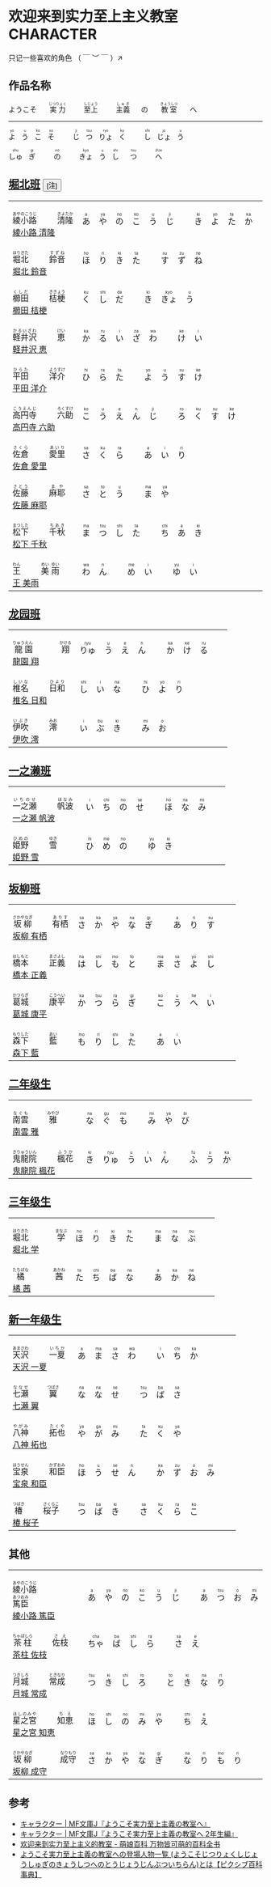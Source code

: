 # 欢迎来到实力至上主义教室 CHARACTER

只记一些喜欢的角色 （ ￣ ︶ ￣ ）↗

## 作品名称

<p>
    <ruby class="ruby">
        ようこそ
    </ruby>
    <span>&emsp;&nbsp;</span>
    <ruby class="ruby">
        <span>実力</span>
        <rp>(</rp>
        <rt>じつりょく</rt>
        <rp>)</rp>
    </ruby>
    <span>&emsp;&emsp;</span>
    <ruby class="ruby">
        <span>至上</span>
        <rp>(</rp>
        <rt>しじょう</rt>
        <rp>)</rp>
    </ruby>
    <span>&emsp;&emsp;</span>
    <ruby class="ruby">
        <span>主義</span>
        <rp>(</rp>
        <rt>しゅぎ</rt>
        <rp>)</rp>
    </ruby>
    <span>&emsp;</span>
    <ruby class="ruby">
        の
    </ruby>
    <span>&emsp;&nbsp;</span>
    <ruby class="ruby">
        <span>教室</span>
        <rp>(</rp>
        <rt>きょうしつ</rt>
        <rp>)</rp>
    </ruby>
    <span>&emsp;&nbsp;</span>
    <ruby class="ruby">
        へ
    </ruby>
</p>

---

<p>
    <ruby class="ruby">
        <span>よ</span>
        <rp>(</rp>
        <rt>yo</rt>
        <rp>)</rp>
    </ruby>
    <span>&nbsp;</span>
    <ruby class="ruby">
        <span>う</span>
        <rp>(</rp>
        <rt>u</rt>
        <rp>)</rp>
    </ruby>
    <span>&nbsp;</span>
    <ruby class="ruby">
        <span>こ</span>
        <rp>(</rp>
        <rt>ko</rt>
        <rp>)</rp>
    </ruby>
    <span>&nbsp;</span>
    <ruby class="ruby">
        <span>そ</span>
        <rp>(</rp>
        <rt>so</rt>
        <rp>)</rp>
    </ruby>
    <span>&emsp;&emsp;</span>
    <ruby class="ruby">
        <span>じ</span>
        <rp>(</rp>
        <rt>ji</rt>
        <rp>)</rp>
    </ruby>
    <span>&nbsp;</span>
    <ruby class="ruby">
        <span>つ</span>
        <rp>(</rp>
        <rt>tsu</rt>
        <rp>)</rp>
    </ruby>
    <span>&nbsp;</span>
    <ruby class="ruby">
        <span>りょ</span>
        <rp>(</rp>
        <rt>ryo</rt>
        <rp>)</rp>
    </ruby>
    <span>&nbsp;</span>
    <ruby class="ruby">
        <span>く</span>
        <rp>(</rp>
        <rt>ku</rt>
        <rp>)</rp>
    </ruby>
    <span>&emsp;&emsp;</span>
    <ruby class="ruby">
        <span>し</span>
        <rp>(</rp>
        <rt>shi</rt>
        <rp>)</rp>
    </ruby>
    <span>&nbsp;</span>
    <ruby class="ruby">
        <span>じょ</span>
        <rp>(</rp>
        <rt>jo</rt>
        <rp>)</rp>
    </ruby>
    <span>&nbsp;</span>
    <ruby class="ruby">
        <span>う</span>
        <rp>(</rp>
        <rt>u</rt>
        <rp>)</rp>
    </ruby>
</p>

<p>
    <ruby class="ruby">
        <span>しゅ</span>
        <rp>(</rp>
        <rt>shu</rt>
        <rp>)</rp>
    </ruby>
    <span>&nbsp;</span>
    <ruby class="ruby">
        <span>ぎ</span>
        <rp>(</rp>
        <rt>gi</rt>
        <rp>)</rp>
    </ruby>
    <span>&emsp;&emsp;</span>
    <ruby class="ruby">
        <span>の</span>
        <rp>(</rp>
        <rt>no</rt>
        <rp>)</rp>
    </ruby>
    <span>&emsp;&emsp;</span>
    <ruby class="ruby">
        <span>きょ</span>
        <rp>(</rp>
        <rt>kyo</rt>
        <rp>)</rp>
    </ruby>
    <span>&nbsp;</span>
    <ruby class="ruby">
        <span>う</span>
        <rp>(</rp>
        <rt>u</rt>
        <rp>)</rp>
    </ruby>
    <span>&nbsp;</span>
    <ruby class="ruby">
        <span>し</span>
        <rp>(</rp>
        <rt>shi</rt>
        <rp>)</rp>
    </ruby>
    <span>&emsp;</span>
    <ruby class="ruby">
        <span>つ</span>
        <rp>(</rp>
        <rt>tsu</rt>
        <rp>)</rp>
    </ruby>
    <span>&emsp;&emsp;</span>
    <ruby class="ruby">
        <span>へ</span>
        <rp>(</rp>
        <rt>(h)e</rt>
        <rp>)</rp>
    </ruby>
</p>

## [堀北班](https://dic.pixiv.net/a/%E3%82%88%E3%81%86%E3%81%93%E3%81%9D%E5%AE%9F%E5%8A%9B%E8%87%B3%E4%B8%8A%E4%B8%BB%E7%BE%A9%E3%81%AE%E6%95%99%E5%AE%A4%E3%81%B8%E3%81%AE%E7%99%BB%E5%A0%B4%E4%BA%BA%E7%89%A9%E4%B8%80%E8%A6%A7#h2_0) <button href="" title="随剧情发展，角色所在班级可能有变化，这里是指初次登场班级，下同">[注]</button>

<table>
    <tbody>
        <tr class="tr">
            <td>
                <br>
                <ruby class="ruby">
                    <span>綾小路</span>
                    <rp>(</rp>
                    <rt>あやのこうじ</rt>
                    <rp>)</rp>
                </ruby>
                <span>&emsp;&emsp;</span>
                <ruby class="ruby">
                    <span>清隆</span>
                    <rp>(</rp>
                    <rt>きよたか</rt>
                    <rp>)</rp>
                </ruby>
                <br>
                <a href="https://youkosozitsuryoku-2nd.com/character/" target="_blank">綾小路 清隆</a>
                <br>
            </td>
            <td>
                <ruby class="ruby">
                    あ
                    <rp>(</rp>
                    <rt>a</rt>
                    <rp>)</rp>
                </ruby>
                <span>&nbsp;&nbsp;</span>
                <ruby class="ruby">
                    や
                    <rp>(</rp>
                    <rt>ya</rt>
                    <rp>)</rp>
                </ruby>
                <span>&nbsp;&nbsp;</span>
                <ruby class="ruby">
                    の
                    <rp>(</rp>
                    <rt>no</rt>
                    <rp>)</rp>
                </ruby>
                <span>&nbsp;&nbsp;</span>
                <ruby class="ruby">
                    こ
                    <rp>(</rp>
                    <rt>ko</rt>
                    <rp>)</rp>
                </ruby>
                <span>&nbsp;&nbsp;</span>
                <ruby class="ruby">
                    う
                    <rp>(</rp>
                    <rt>u</rt>
                    <rp>)</rp>
                </ruby>
                <span>&nbsp;&nbsp;</span>
                <ruby class="ruby">
                    じ
                    <rp>(</rp>
                    <rt>ji</rt>
                    <rp>)</rp>
                </ruby>
                <span>&emsp;&emsp;</span>
                <ruby class="ruby">
                    き
                    <rp>(</rp>
                    <rt>ki</rt>
                    <rp>)</rp>
                </ruby>
                <span>&nbsp;&nbsp;</span>
                <ruby class="ruby">
                    よ
                    <rp>(</rp>
                    <rt>yo</rt>
                    <rp>)</rp>
                </ruby>
                <span>&nbsp;&nbsp;</span>
                <ruby class="ruby">
                    た
                    <rp>(</rp>
                    <rt>ta</rt>
                    <rp>)</rp>
                </ruby>
                <span>&nbsp;&nbsp;</span>
                <ruby class="ruby">
                    か
                    <rp>(</rp>
                    <rt>ka</rt>
                    <rp>)</rp>
                </ruby>
            </td>
        </tr>
        <tr class="tr">
            <td>
                <br>
                <ruby class="ruby">
                    <span>堀北</span>
                    <rp>(</rp>
                    <rt>ほりきた</rt>
                    <rp>)</rp>
                </ruby>
                <span>&emsp;&emsp;</span>
                <ruby class="ruby">
                    <span>鈴音</span>
                    <rp>(</rp>
                    <rt>すずね</rt>
                    <rp>)</rp>
                </ruby>
                <br>
                <a href="https://youkosozitsuryoku-2nd.com/character/horikita.html" target="_blank">堀北 鈴音</a>
                <br>
            </td>
            <td>
                <ruby class="ruby">
                    ほ
                    <rp>(</rp>
                    <rt>ho</rt>
                    <rp>)</rp>
                </ruby>
                <span>&nbsp;&nbsp;</span>
                <ruby class="ruby">
                    り
                    <rp>(</rp>
                    <rt>ri</rt>
                    <rp>)</rp>
                </ruby>
                <span>&nbsp;&nbsp;</span>
                <ruby class="ruby">
                    き
                    <rp>(</rp>
                    <rt>ki</rt>
                    <rp>)</rp>
                </ruby>
                <span>&nbsp;&nbsp;</span>
                <ruby class="ruby">
                    た
                    <rp>(</rp>
                    <rt>ta</rt>
                    <rp>)</rp>
                </ruby>
                <span>&emsp;&emsp;</span>
                <ruby class="ruby">
                    す
                    <rp>(</rp>
                    <rt>su</rt>
                    <rp>)</rp>
                </ruby>
                <span>&nbsp;&nbsp;</span>
                <ruby class="ruby">
                    ず
                    <rp>(</rp>
                    <rt>zu</rt>
                    <rp>)</rp>
                </ruby>
                <span>&nbsp;&nbsp;</span>
                <ruby class="ruby">
                    ね
                    <rp>(</rp>
                    <rt>ne</rt>
                    <rp>)</rp>
                </ruby>
            </td>
        </tr>
        <tr class="tr">
            <td>
                <br>
                <ruby class="ruby">
                    <span>櫛田</span>
                    <rp>(</rp>
                    <rt>くしだ</rt>
                    <rp>)</rp>
                </ruby>
                <span>&emsp;&emsp;</span>
                <ruby class="ruby">
                    <span>桔梗</span>
                    <rp>(</rp>
                    <rt>ききょう</rt>
                    <rp>)</rp>
                </ruby>
                <br>
                <a href="https://youkosozitsuryoku-2nd.com/character/kushida.html" target="_blank">櫛田 桔梗</a>
                <br>
            </td>
            <td>
                <ruby class="ruby">
                    く
                    <rp>(</rp>
                    <rt>ku</rt>
                    <rp>)</rp>
                </ruby>
                <span>&nbsp;&nbsp;</span>
                <ruby class="ruby">
                    し
                    <rp>(</rp>
                    <rt>shi</rt>
                    <rp>)</rp>
                </ruby>
                <span>&nbsp;&nbsp;</span>
                <ruby class="ruby">
                    だ
                    <rp>(</rp>
                    <rt>da</rt>
                    <rp>)</rp>
                </ruby>
                <span>&emsp;&emsp;</span>
                <ruby class="ruby">
                    き
                    <rp>(</rp>
                    <rt>ki</rt>
                    <rp>)</rp>
                </ruby>
                <span>&nbsp;&nbsp;</span>
                <ruby class="ruby">
                    きょ
                    <rp>(</rp>
                    <rt>kyo</rt>
                    <rp>)</rp>
                </ruby>
                <span>&nbsp;&nbsp;</span>
                <ruby class="ruby">
                    う
                    <rp>(</rp>
                    <rt>u</rt>
                    <rp>)</rp>
                </ruby>
            </td>
        </tr>
        <tr class="tr">
            <td>
                <br>
                <ruby class="ruby">
                    <span>軽井沢</span>
                    <rp>(</rp>
                    <rt>かるいざわ</rt>
                    <rp>)</rp>
                </ruby>
                <span>&emsp;&emsp;</span>
                <ruby class="ruby">
                    <span>恵</span>
                    <rp>(</rp>
                    <rt>けい</rt>
                    <rp>)</rp>
                </ruby>
                <br>
                <a href="https://youkosozitsuryoku-2nd.com/character/karuizawa.html" target="_blank">軽井沢 恵</a>
                <br>
            </td>
            <td>
                <ruby class="ruby">
                    か
                    <rp>(</rp>
                    <rt>ka</rt>
                    <rp>)</rp>
                </ruby>
                <span>&nbsp;&nbsp;</span>
                <ruby class="ruby">
                    る
                    <rp>(</rp>
                    <rt>ru</rt>
                    <rp>)</rp>
                </ruby>
                <span>&nbsp;&nbsp;</span>
                <ruby class="ruby">
                    い
                    <rp>(</rp>
                    <rt>i</rt>
                    <rp>)</rp>
                </ruby>
                <span>&nbsp;&nbsp;</span>
                <ruby class="ruby">
                    ざ
                    <rp>(</rp>
                    <rt>za</rt>
                    <rp>)</rp>
                </ruby>
                <span>&nbsp;&nbsp;</span>
                <ruby class="ruby">
                    わ
                    <rp>(</rp>
                    <rt>wa</rt>
                    <rp>)</rp>
                </ruby>
                <span>&emsp;&emsp;</span>
                <ruby class="ruby">
                    け
                    <rp>(</rp>
                    <rt>ke</rt>
                    <rp>)</rp>
                </ruby>
                <span>&nbsp;&nbsp;</span>
                <ruby class="ruby">
                    い
                    <rp>(</rp>
                    <rt>i</rt>
                    <rp>)</rp>
                </ruby>
            </td>
        </tr>
        <tr class="tr">
            <td>
                <br>
                <ruby class="ruby">
                    <span>平田</span>
                    <rp>(</rp>
                    <rt>ひらた</rt>
                    <rp>)</rp>
                </ruby>
                <span>&emsp;&emsp;</span>
                <ruby class="ruby">
                    <span>洋介</span>
                    <rp>(</rp>
                    <rt>ようすけ</rt>
                    <rp>)</rp>
                </ruby>
                <br>
                <a href="https://youkosozitsuryoku-2nd.com/character/hirata.html" target="_blank">平田 洋介</a>
                <br>
            </td>
            <td>
                <ruby class="ruby">
                    ひ
                    <rp>(</rp>
                    <rt>hi</rt>
                    <rp>)</rp>
                </ruby>
                <span>&nbsp;&nbsp;</span>
                <ruby class="ruby">
                    ら
                    <rp>(</rp>
                    <rt>ra</rt>
                    <rp>)</rp>
                </ruby>
                <span>&nbsp;&nbsp;</span>
                <ruby class="ruby">
                    た
                    <rp>(</rp>
                    <rt>ta</rt>
                    <rp>)</rp>
                </ruby>
                <span>&emsp;&emsp;</span>
                <ruby class="ruby">
                    よ
                    <rp>(</rp>
                    <rt>yo</rt>
                    <rp>)</rp>
                </ruby>
                <span>&nbsp;&nbsp;</span>
                <ruby class="ruby">
                    う
                    <rp>(</rp>
                    <rt>u</rt>
                    <rp>)</rp>
                </ruby>
                <span>&nbsp;&nbsp;</span>
                <ruby class="ruby">
                    す
                    <rp>(</rp>
                    <rt>su</rt>
                    <rp>)</rp>
                </ruby>
                <span>&nbsp;&nbsp;</span>
                <ruby class="ruby">
                    け
                    <rp>(</rp>
                    <rt>ke</rt>
                    <rp>)</rp>
                </ruby>
            </td>
        </tr>
        <tr class="tr">
            <td>
                <br>
                <ruby class="ruby">
                    <span>高円寺</span>
                    <rp>(</rp>
                    <rt>こうえんじ</rt>
                    <rp>)</rp>
                </ruby>
                <span>&emsp;&emsp;</span>
                <ruby class="ruby">
                    <span>六助</span>
                    <rp>(</rp>
                    <rt>ろくすけ</rt>
                    <rp>)</rp>
                </ruby>
                <br>
                <a href="https://youkosozitsuryoku-2nd.com/character/kouenji.html" target="_blank">高円寺 六助</a>
                <br>
            </td>
            <td>
                <ruby class="ruby">
                    こ
                    <rp>(</rp>
                    <rt>ko</rt>
                    <rp>)</rp>
                </ruby>
                <span>&nbsp;&nbsp;</span>
                <ruby class="ruby">
                    う
                    <rp>(</rp>
                    <rt>u</rt>
                    <rp>)</rp>
                </ruby>
                <span>&nbsp;&nbsp;</span>
                <ruby class="ruby">
                    え
                    <rp>(</rp>
                    <rt>e</rt>
                    <rp>)</rp>
                </ruby>
                <span>&nbsp;&nbsp;</span>
                <ruby class="ruby">
                    ん
                    <rp>(</rp>
                    <rt>n</rt>
                    <rp>)</rp>
                </ruby>
                <span>&nbsp;&nbsp;</span>
                <ruby class="ruby">
                    じ
                    <rp>(</rp>
                    <rt>ji</rt>
                    <rp>)</rp>
                </ruby>
                <span>&emsp;&emsp;</span>
                <ruby class="ruby">
                    ろ
                    <rp>(</rp>
                    <rt>ro</rt>
                    <rp>)</rp>
                </ruby>
                <span>&nbsp;&nbsp;</span>
                <ruby class="ruby">
                    く
                    <rp>(</rp>
                    <rt>ku</rt>
                    <rp>)</rp>
                </ruby>
                <span>&nbsp;&nbsp;</span>
                <ruby class="ruby">
                    す
                    <rp>(</rp>
                    <rt>su</rt>
                    <rp>)</rp>
                </ruby>
                <span>&nbsp;&nbsp;</span>
                <ruby class="ruby">
                    け
                    <rp>(</rp>
                    <rt>ke</rt>
                    <rp>)</rp>
                </ruby>
            </td>
        </tr>
        <tr class="tr">
            <td>
                <br>
                <ruby class="ruby">
                    <span>佐倉</span>
                    <rp>(</rp>
                    <rt>さくら</rt>
                    <rp>)</rp>
                </ruby>
                <span>&emsp;&emsp;</span>
                <ruby class="ruby">
                    <span>愛里</span>
                    <rp>(</rp>
                    <rt>あいり</rt>
                    <rp>)</rp>
                </ruby>
                <br>
                <a href="https://youkosozitsuryoku-2nd.com/character/sakura.html" target="_blank">佐倉 愛里</a>
                <br>
            </td>
            <td>
                <ruby class="ruby">
                    さ
                    <rp>(</rp>
                    <rt>sa</rt>
                    <rp>)</rp>
                </ruby>
                <span>&nbsp;&nbsp;</span>
                <ruby class="ruby">
                    く
                    <rp>(</rp>
                    <rt>ku</rt>
                    <rp>)</rp>
                </ruby>
                <span>&nbsp;&nbsp;</span>
                <ruby class="ruby">
                    ら
                    <rp>(</rp>
                    <rt>ra</rt>
                    <rp>)</rp>
                </ruby>
                <span>&emsp;&emsp;</span>
                <ruby class="ruby">
                    あ
                    <rp>(</rp>
                    <rt>a</rt>
                    <rp>)</rp>
                </ruby>
                <span>&nbsp;&nbsp;</span>
                <ruby class="ruby">
                    い
                    <rp>(</rp>
                    <rt>i</rt>
                    <rp>)</rp>
                </ruby>
                <span>&nbsp;&nbsp;</span>
                <ruby class="ruby">
                    り
                    <rp>(</rp>
                    <rt>ri</rt>
                    <rp>)</rp>
                </ruby>
            </td>
        </tr>
        <tr class="tr">
            <td>
                <br>
                <ruby class="ruby">
                    <span>佐藤</span>
                    <rp>(</rp>
                    <rt>さとう</rt>
                    <rp>)</rp>
                </ruby>
                <span>&emsp;&emsp;</span>
                <ruby class="ruby">
                    <span>麻耶</span>
                    <rp>(</rp>
                    <rt>まや</rt>
                    <rp>)</rp>
                </ruby>
                <br>
                <a href="https://youkosozitsuryoku-2nd.com/character/satou.html" target="_blank">佐藤 麻耶</a>
                <br>
            </td>
            <td>
                <ruby class="ruby">
                    さ
                    <rp>(</rp>
                    <rt>sa</rt>
                    <rp>)</rp>
                </ruby>
                <span>&nbsp;&nbsp;</span>
                <ruby class="ruby">
                    と
                    <rp>(</rp>
                    <rt>to</rt>
                    <rp>)</rp>
                </ruby>
                <span>&nbsp;&nbsp;</span>
                <ruby class="ruby">
                    う
                    <rp>(</rp>
                    <rt>u</rt>
                    <rp>)</rp>
                </ruby>
                <span>&emsp;&emsp;</span>
                <ruby class="ruby">
                    ま
                    <rp>(</rp>
                    <rt>ma</rt>
                    <rp>)</rp>
                </ruby>
                <span>&nbsp;&nbsp;</span>
                <ruby class="ruby">
                    や
                    <rp>(</rp>
                    <rt>ya</rt>
                    <rp>)</rp>
                </ruby>
            </td>
        </tr>
        <tr class="tr">
            <td>
                <br>
                <ruby class="ruby">
                    <span>松下</span>
                    <rp>(</rp>
                    <rt>まつした</rt>
                    <rp>)</rp>
                </ruby>
                <span>&emsp;&emsp;</span>
                <ruby class="ruby">
                    <span>千秋</span>
                    <rp>(</rp>
                    <rt>ちあき</rt>
                    <rp>)</rp>
                </ruby>
                <br>
                <a href="https://youkosozitsuryoku-2nd.com/character/matsushita.html" target="_blank">松下 千秋</a>
                <br>
            </td>
            <td>
                <ruby class="ruby">
                    ま
                    <rp>(</rp>
                    <rt>ma</rt>
                    <rp>)</rp>
                </ruby>
                <span>&nbsp;&nbsp;</span>
                <ruby class="ruby">
                    つ
                    <rp>(</rp>
                    <rt>tsu</rt>
                    <rp>)</rp>
                </ruby>
                <span>&nbsp;&nbsp;</span>
                <ruby class="ruby">
                    し
                    <rp>(</rp>
                    <rt>shi</rt>
                    <rp>)</rp>
                </ruby>
                <span>&nbsp;&nbsp;</span>
                <ruby class="ruby">
                    た
                    <rp>(</rp>
                    <rt>ta</rt>
                    <rp>)</rp>
                </ruby>
                <span>&emsp;&emsp;</span>
                <ruby class="ruby">
                    ち
                    <rp>(</rp>
                    <rt>chi</rt>
                    <rp>)</rp>
                </ruby>
                <span>&nbsp;&nbsp;</span>
                <ruby class="ruby">
                    あ
                    <rp>(</rp>
                    <rt>a</rt>
                    <rp>)</rp>
                </ruby>
                <span>&nbsp;&nbsp;</span>
                <ruby class="ruby">
                    き
                    <rp>(</rp>
                    <rt>ki</rt>
                    <rp>)</rp>
                </ruby>
            </td>
        </tr>
        <tr class="tr">
            <td>
                <br>
                <ruby class="ruby">
                    <span>王</span>
                    <rp>(</rp>
                    <rt>わん</rt>
                    <rp>)</rp>
                </ruby>
                <span>&emsp;&emsp;</span>
                <ruby class="ruby">
                    <span>美</span>
                    <rp>(</rp>
                    <rt>めい</rt>
                    <rp>)</rp>
                </ruby>
                <ruby class="ruby">
                    <span>雨</span>
                    <rp>(</rp>
                    <rt>ゆい</rt>
                    <rp>)</rp>
                </ruby>
                <br>
                <a href="https://youkosozitsuryoku-2nd.com/character/wan.html" target="_blank">王 美雨</a>
                <br>
            </td>
            <td>
                <ruby class="ruby">
                    わ
                    <rp>(</rp>
                    <rt>wa</rt>
                    <rp>)</rp>
                </ruby>
                <span>&nbsp;&nbsp;</span>
                <ruby class="ruby">
                    ん
                    <rp>(</rp>
                    <rt>n</rt>
                    <rp>)</rp>
                </ruby>
                <span>&emsp;&emsp;</span>
                <ruby class="ruby">
                    め
                    <rp>(</rp>
                    <rt>me</rt>
                    <rp>)</rp>
                </ruby>
                <span>&nbsp;&nbsp;</span>
                <ruby class="ruby">
                    い
                    <rp>(</rp>
                    <rt>i</rt>
                    <rp>)</rp>
                </ruby>
                <span>&emsp;&emsp;</span>
                <ruby class="ruby">
                    ゆ
                    <rp>(</rp>
                    <rt>yu</rt>
                    <rp>)</rp>
                </ruby>
                <span>&nbsp;&nbsp;</span>
                <ruby class="ruby">
                    い
                    <rp>(</rp>
                    <rt>i</rt>
                    <rp>)</rp>
                </ruby>
            </td>
        </tr>
    </tbody>
</table>

## [龙园班](https://dic.pixiv.net/a/%E3%82%88%E3%81%86%E3%81%93%E3%81%9D%E5%AE%9F%E5%8A%9B%E8%87%B3%E4%B8%8A%E4%B8%BB%E7%BE%A9%E3%81%AE%E6%95%99%E5%AE%A4%E3%81%B8%E3%81%AE%E7%99%BB%E5%A0%B4%E4%BA%BA%E7%89%A9%E4%B8%80%E8%A6%A7#h2_1)

<table>
    <tbody>
        <tr class="tr">
            <td>
                <br>
                <ruby class="ruby">
                    <span>龍</span>
                    <rp>(</rp>
                    <rt>りゅう</rt>
                    <rp>)</rp>
                </ruby>
                <ruby class="ruby">
                    <span>園</span>
                    <rp>(</rp>
                    <rt>えん</rt>
                    <rp>)</rp>
                </ruby>
                <span>&emsp;&emsp;&emsp;</span>
                <ruby class="ruby">
                    <span>翔</span>
                    <rp>(</rp>
                    <rt>かける</rt>
                    <rp>)</rp>
                </ruby>
                <br>
                <a href="https://youkosozitsuryoku-2nd.com/character/ryuuen.html" target="_blank">龍園 翔</a>
                <br>
            </td>
            <td>
                <ruby class="ruby">
                    りゅ
                    <rp>(</rp>
                    <rt>ryu</rt>
                    <rp>)</rp>
                </ruby>
                <span>&nbsp;&nbsp;</span>
                <ruby class="ruby">
                    う
                    <rp>(</rp>
                    <rt>u</rt>
                    <rp>)</rp>
                </ruby>
                <span>&nbsp;&nbsp;</span>
                <ruby class="ruby">
                    え
                    <rp>(</rp>
                    <rt>e</rt>
                    <rp>)</rp>
                </ruby>
                <span>&nbsp;&nbsp;</span>
                <ruby class="ruby">
                    ん
                    <rp>(</rp>
                    <rt>n</rt>
                    <rp>)</rp>
                </ruby>
                <span>&emsp;&emsp;</span>
                <ruby class="ruby">
                    か
                    <rp>(</rp>
                    <rt>ka</rt>
                    <rp>)</rp>
                </ruby>
                <span>&nbsp;&nbsp;</span>
                <ruby class="ruby">
                    け
                    <rp>(</rp>
                    <rt>ke</rt>
                    <rp>)</rp>
                </ruby>
                <span>&nbsp;&nbsp;</span>
                <ruby class="ruby">
                    る
                    <rp>(</rp>
                    <rt>ru</rt>
                    <rp>)</rp>
                </ruby>
            </td>
        </tr>
        <tr class="tr">
            <td>
                <br>
                <ruby class="ruby">
                    <span>椎名</span>
                    <rp>(</rp>
                    <rt>しいな</rt>
                    <rp>)</rp>
                </ruby>
                <span>&emsp;&emsp;</span>
                <ruby class="ruby">
                    <span>日和</span>
                    <rp>(</rp>
                    <rt>ひより</rt>
                    <rp>)</rp>
                </ruby>
                <br>
                <a href="https://youkosozitsuryoku-2nd.com/character/shiina.html" target="_blank">椎名 日和</a>
                <br>
            </td>
            <td>
                <ruby class="ruby">
                    し
                    <rp>(</rp>
                    <rt>shi</rt>
                    <rp>)</rp>
                </ruby>
                <span>&nbsp;&nbsp;</span>
                <ruby class="ruby">
                    い
                    <rp>(</rp>
                    <rt>i</rt>
                    <rp>)</rp>
                </ruby>
                <span>&nbsp;&nbsp;</span>
                <ruby class="ruby">
                    な
                    <rp>(</rp>
                    <rt>na</rt>
                    <rp>)</rp>
                </ruby>
                <span>&emsp;&emsp;</span>
                <ruby class="ruby">
                    ひ
                    <rp>(</rp>
                    <rt>hi</rt>
                    <rp>)</rp>
                </ruby>
                <span>&nbsp;&nbsp;</span>
                <ruby class="ruby">
                    よ
                    <rp>(</rp>
                    <rt>yo</rt>
                    <rp>)</rp>
                </ruby>
                <span>&nbsp;&nbsp;</span>
                <ruby class="ruby">
                    り
                    <rp>(</rp>
                    <rt>ri</rt>
                    <rp>)</rp>
                </ruby>
            </td>
        </tr>
        <tr class="tr">
            <td>
                <br>
                <ruby class="ruby">
                    <span>伊吹</span>
                    <rp>(</rp>
                    <rt>いぶき</rt>
                    <rp>)</rp>
                </ruby>
                <span>&emsp;&emsp;</span>
                <ruby class="ruby">
                    <span>澪</span>
                    <rp>(</rp>
                    <rt>みお</rt>
                    <rp>)</rp>
                </ruby>
                <br>
                <a href="https://youkosozitsuryoku-2nd.com/character/ibuki.html" target="_blank">伊吹 澪</a>
                <br>
            </td>
            <td>
                <ruby class="ruby">
                    い
                    <rp>(</rp>
                    <rt>i</rt>
                    <rp>)</rp>
                </ruby>
                <span>&nbsp;&nbsp;</span>
                <ruby class="ruby">
                    ぶ
                    <rp>(</rp>
                    <rt>bu</rt>
                    <rp>)</rp>
                </ruby>
                <span>&nbsp;&nbsp;</span>
                <ruby class="ruby">
                    き
                    <rp>(</rp>
                    <rt>ki</rt>
                    <rp>)</rp>
                </ruby>
                <span>&emsp;&emsp;</span>
                <ruby class="ruby">
                    み
                    <rp>(</rp>
                    <rt>mi</rt>
                    <rp>)</rp>
                </ruby>
                <span>&nbsp;&nbsp;</span>
                <ruby class="ruby">
                    お
                    <rp>(</rp>
                    <rt>o</rt>
                    <rp>)</rp>
                </ruby>
            </td>
        </tr>
    </tbody>
</table>

## [一之濑班](https://dic.pixiv.net/a/%E3%82%88%E3%81%86%E3%81%93%E3%81%9D%E5%AE%9F%E5%8A%9B%E8%87%B3%E4%B8%8A%E4%B8%BB%E7%BE%A9%E3%81%AE%E6%95%99%E5%AE%A4%E3%81%B8%E3%81%AE%E7%99%BB%E5%A0%B4%E4%BA%BA%E7%89%A9%E4%B8%80%E8%A6%A7#h2_2)

<table>
    <tbody>
        <tr class="tr">
            <td>
                <br>
                <ruby class="ruby">
                    <span>一之瀬</span>
                    <rp>(</rp>
                    <rt>いちのせ</rt>
                    <rp>)</rp>
                </ruby>
                <span>&emsp;&emsp;</span>
                <ruby class="ruby">
                    <span>帆波</span>
                    <rp>(</rp>
                    <rt>ほなみ</rt>
                    <rp>)</rp>
                </ruby>
                <br>
                <a href="https://youkosozitsuryoku-2nd.com/character/ichinose.html" target="_blank">一之瀬 帆波</a>
                <br>
            </td>
            <td>
                <ruby class="ruby">
                    い
                    <rp>(</rp>
                    <rt>i</rt>
                    <rp>)</rp>
                </ruby>
                <span>&nbsp;&nbsp;</span>
                <ruby class="ruby">
                    ち
                    <rp>(</rp>
                    <rt>chi</rt>
                    <rp>)</rp>
                </ruby>
                <span>&nbsp;&nbsp;</span>
                <ruby class="ruby">
                    の
                    <rp>(</rp>
                    <rt>no</rt>
                    <rp>)</rp>
                </ruby>
                <span>&nbsp;&nbsp;</span>
                <ruby class="ruby">
                    せ
                    <rp>(</rp>
                    <rt>se</rt>
                    <rp>)</rp>
                </ruby>
                <span>&emsp;&emsp;</span>
                <ruby class="ruby">
                    ほ
                    <rp>(</rp>
                    <rt>ho</rt>
                    <rp>)</rp>
                </ruby>
                <span>&nbsp;&nbsp;</span>
                <ruby class="ruby">
                    な
                    <rp>(</rp>
                    <rt>na</rt>
                    <rp>)</rp>
                </ruby>
                <span>&nbsp;&nbsp;</span>
                <ruby class="ruby">
                    み
                    <rp>(</rp>
                    <rt>mi</rt>
                    <rp>)</rp>
                </ruby>
            </td>
        </tr>
        <tr class="tr">
            <td>
                <br>
                <ruby class="ruby">
                    <span>姫野</span>
                    <rp>(</rp>
                    <rt>ひめの</rt>
                    <rp>)</rp>
                </ruby>
                <span>&emsp;&emsp;</span>
                <ruby class="ruby">
                    <span>雪</span>
                    <rp>(</rp>
                    <rt>ゆき</rt>
                    <rp>)</rp>
                </ruby>
                <br>
                <a href="https://dic.pixiv.net/a/%E5%A7%AB%E9%87%8E%E3%83%A6%E3%82%AD" target="_blank">姫野 雪</a>
                <br>
            </td>
            <td>
                <ruby class="ruby">
                    ひ
                    <rp>(</rp>
                    <rt>hi</rt>
                    <rp>)</rp>
                </ruby>
                <span>&nbsp;&nbsp;</span>
                <ruby class="ruby">
                    め
                    <rp>(</rp>
                    <rt>me</rt>
                    <rp>)</rp>
                </ruby>
                <span>&nbsp;&nbsp;</span>
                <ruby class="ruby">
                    の
                    <rp>(</rp>
                    <rt>no</rt>
                    <rp>)</rp>
                </ruby>
                <span>&emsp;&emsp;</span>
                <ruby class="ruby">
                    ゆ
                    <rp>(</rp>
                    <rt>yu</rt>
                    <rp>)</rp>
                </ruby>
                <span>&nbsp;&nbsp;</span>
                <ruby class="ruby">
                    き
                    <rp>(</rp>
                    <rt>ki</rt>
                    <rp>)</rp>
                </ruby>
            </td>
        </tr>
    </tbody>
</table>

## [坂柳班](https://dic.pixiv.net/a/%E3%82%88%E3%81%86%E3%81%93%E3%81%9D%E5%AE%9F%E5%8A%9B%E8%87%B3%E4%B8%8A%E4%B8%BB%E7%BE%A9%E3%81%AE%E6%95%99%E5%AE%A4%E3%81%B8%E3%81%AE%E7%99%BB%E5%A0%B4%E4%BA%BA%E7%89%A9%E4%B8%80%E8%A6%A7#h2_3)

<table>
    <tbody>
        <tr class="tr">
            <td>
                <br>
                <ruby class="ruby">
                    <span>坂柳</span>
                    <rp>(</rp>
                    <rt>さかやなぎ</rt>
                    <rp>)</rp>
                </ruby>
                <span>&emsp;&emsp;</span>
                <ruby class="ruby">
                    <span>有栖</span>
                    <rp>(</rp>
                    <rt>ありす</rt>
                    <rp>)</rp>
                </ruby>
                <br>
                <a href="https://youkosozitsuryoku-2nd.com/character/sakayanagi.html" target="_blank">坂柳 有栖</a>
                <br>
            </td>
            <td>
                <ruby class="ruby">
                    さ
                    <rp>(</rp>
                    <rt>sa</rt>
                    <rp>)</rp>
                </ruby>
                <span>&nbsp;&nbsp;</span>
                <ruby class="ruby">
                    か
                    <rp>(</rp>
                    <rt>ka</rt>
                    <rp>)</rp>
                </ruby>
                <span>&nbsp;&nbsp;</span>
                <ruby class="ruby">
                    や
                    <rp>(</rp>
                    <rt>ya</rt>
                    <rp>)</rp>
                </ruby>
                <span>&nbsp;&nbsp;</span>
                <ruby class="ruby">
                    な
                    <rp>(</rp>
                    <rt>na</rt>
                    <rp>)</rp>
                </ruby>
                <span>&nbsp;&nbsp;</span>
                <ruby class="ruby">
                    ぎ
                    <rp>(</rp>
                    <rt>gi</rt>
                    <rp>)</rp>
                </ruby>
                <span>&emsp;&emsp;</span>
                <ruby class="ruby">
                    あ
                    <rp>(</rp>
                    <rt>a</rt>
                    <rp>)</rp>
                </ruby>
                <span>&nbsp;&nbsp;</span>
                <ruby class="ruby">
                    り
                    <rp>(</rp>
                    <rt>ri</rt>
                    <rp>)</rp>
                </ruby>
                <span>&nbsp;&nbsp;</span>
                <ruby class="ruby">
                    す
                    <rp>(</rp>
                    <rt>su</rt>
                    <rp>)</rp>
                </ruby>
            </td>
        </tr>
        <tr class="tr">
            <td>
                <br>
                <ruby class="ruby">
                    <span>橋本</span>
                    <rp>(</rp>
                    <rt>はしもと</rt>
                    <rp>)</rp>
                </ruby>
                <span>&emsp;&emsp;</span>
                <ruby class="ruby">
                    <span>正義</span>
                    <rp>(</rp>
                    <rt>まさよし</rt>
                    <rp>)</rp>
                </ruby>
                <br>
                <a href="https://youkosozitsuryoku-2nd.com/character/hashimoto.html" target="_blank">橋本 正義</a>
                <br>
            </td>
            <td>
                <ruby class="ruby">
                    は
                    <rp>(</rp>
                    <rt>ha</rt>
                    <rp>)</rp>
                </ruby>
                <span>&nbsp;&nbsp;</span>
                <ruby class="ruby">
                    し
                    <rp>(</rp>
                    <rt>shi</rt>
                    <rp>)</rp>
                </ruby>
                <span>&nbsp;&nbsp;</span>
                <ruby class="ruby">
                    も
                    <rp>(</rp>
                    <rt>mo</rt>
                    <rp>)</rp>
                </ruby>
                <span>&nbsp;&nbsp;</span>
                <ruby class="ruby">
                    と
                    <rp>(</rp>
                    <rt>to</rt>
                    <rp>)</rp>
                </ruby>
                <span>&emsp;&emsp;</span>
                <ruby class="ruby">
                    ま
                    <rp>(</rp>
                    <rt>ma</rt>
                    <rp>)</rp>
                </ruby>
                <span>&nbsp;&nbsp;</span>
                <ruby class="ruby">
                    さ
                    <rp>(</rp>
                    <rt>sa</rt>
                    <rp>)</rp>
                </ruby>
                <span>&nbsp;&nbsp;</span>
                <ruby class="ruby">
                    よ
                    <rp>(</rp>
                    <rt>yo</rt>
                    <rp>)</rp>
                </ruby>
                <span>&nbsp;&nbsp;</span>
                <ruby class="ruby">
                    し
                    <rp>(</rp>
                    <rt>shi</rt>
                    <rp>)</rp>
                </ruby>
            </td>
        </tr>
        <tr class="tr">
            <td>
                <br>
                <ruby class="ruby">
                    <span>葛城</span>
                    <rp>(</rp>
                    <rt>かつらぎ</rt>
                    <rp>)</rp>
                </ruby>
                <span>&emsp;&emsp;</span>
                <ruby class="ruby">
                    <span>康平</span>
                    <rp>(</rp>
                    <rt>こうへい</rt>
                    <rp>)</rp>
                </ruby>
                <br>
                <a href="https://youkosozitsuryoku-2nd.com/character/katsuragi.html" target="_blank">葛城 康平</a>
                <br>
            </td>
            <td>
                <ruby class="ruby">
                    か
                    <rp>(</rp>
                    <rt>ka</rt>
                    <rp>)</rp>
                </ruby>
                <span>&nbsp;&nbsp;</span>
                <ruby class="ruby">
                    つ
                    <rp>(</rp>
                    <rt>tsu</rt>
                    <rp>)</rp>
                </ruby>
                <span>&nbsp;&nbsp;</span>
                <ruby class="ruby">
                    ら
                    <rp>(</rp>
                    <rt>ra</rt>
                    <rp>)</rp>
                </ruby>
                <span>&nbsp;&nbsp;</span>
                <ruby class="ruby">
                    ぎ
                    <rp>(</rp>
                    <rt>gi</rt>
                    <rp>)</rp>
                </ruby>
                <span>&emsp;&emsp;</span>
                <ruby class="ruby">
                    こ
                    <rp>(</rp>
                    <rt>ko</rt>
                    <rp>)</rp>
                </ruby>
                <span>&nbsp;&nbsp;</span>
                <ruby class="ruby">
                    う
                    <rp>(</rp>
                    <rt>u</rt>
                    <rp>)</rp>
                </ruby>
                <span>&nbsp;&nbsp;</span>
                <ruby class="ruby">
                    へ
                    <rp>(</rp>
                    <rt>he</rt>
                    <rp>)</rp>
                </ruby>
                <span>&nbsp;&nbsp;</span>
                <ruby class="ruby">
                    い
                    <rp>(</rp>
                    <rt>i</rt>
                    <rp>)</rp>
                </ruby>
            </td>
        </tr>
        <tr class="tr">
            <td>
                <br>
                <ruby class="ruby">
                    <span>森下</span>
                    <rp>(</rp>
                    <rt>もりした</rt>
                    <rp>)</rp>
                </ruby>
                <span>&emsp;&emsp;</span>
                <ruby class="ruby">
                    <span>藍</span>
                    <rp>(</rp>
                    <rt>あい</rt>
                    <rp>)</rp>
                </ruby>
                <br>
                <a href="https://dic.pixiv.net/a/%E6%A3%AE%E4%B8%8B%E8%97%8D" target="_blank">森下 藍</a>
                <br>
            </td>
            <td>
                <ruby class="ruby">
                    も
                    <rp>(</rp>
                    <rt>mo</rt>
                    <rp>)</rp>
                </ruby>
                <span>&nbsp;&nbsp;</span>
                <ruby class="ruby">
                    り
                    <rp>(</rp>
                    <rt>ri</rt>
                    <rp>)</rp>
                </ruby>
                <span>&nbsp;&nbsp;</span>
                <ruby class="ruby">
                    し
                    <rp>(</rp>
                    <rt>shi</rt>
                    <rp>)</rp>
                </ruby>
                <span>&nbsp;&nbsp;</span>
                <ruby class="ruby">
                    た
                    <rp>(</rp>
                    <rt>ta</rt>
                    <rp>)</rp>
                </ruby>
                <span>&emsp;&emsp;</span>
                <ruby class="ruby">
                    あ
                    <rp>(</rp>
                    <rt>a</rt>
                    <rp>)</rp>
                </ruby>
                <span>&nbsp;&nbsp;</span>
                <ruby class="ruby">
                    い
                    <rp>(</rp>
                    <rt>i</rt>
                    <rp>)</rp>
                </ruby>
            </td>
        </tr>
    </tbody>
</table>

## [二年级生](https://dic.pixiv.net/a/%E3%82%88%E3%81%86%E3%81%93%E3%81%9D%E5%AE%9F%E5%8A%9B%E8%87%B3%E4%B8%8A%E4%B8%BB%E7%BE%A9%E3%81%AE%E6%95%99%E5%AE%A4%E3%81%B8%E3%81%AE%E7%99%BB%E5%A0%B4%E4%BA%BA%E7%89%A9%E4%B8%80%E8%A6%A7#h2_4)

<table>
    <tbody>
        <tr class="tr">
            <td>
                <br>
                <ruby class="ruby">
                    <span>南雲</span>
                    <rp>(</rp>
                    <rt>なぐも</rt>
                    <rp>)</rp>
                </ruby>
                <span>&emsp;&emsp;</span>
                <ruby class="ruby">
                    <span>雅</span>
                    <rp>(</rp>
                    <rt>みやび</rt>
                    <rp>)</rp>
                </ruby>
                <br>
                <a href="https://dic.pixiv.net/a/%E5%8D%97%E9%9B%B2%E9%9B%85" target="_blank">南雲 雅</a>
                <br>
            </td>
            <td>
                <ruby class="ruby">
                    な
                    <rp>(</rp>
                    <rt>na</rt>
                    <rp>)</rp>
                </ruby>
                <span>&nbsp;&nbsp;</span>
                <ruby class="ruby">
                    ぐ
                    <rp>(</rp>
                    <rt>gu</rt>
                    <rp>)</rp>
                </ruby>
                <span>&nbsp;&nbsp;</span>
                <ruby class="ruby">
                    も
                    <rp>(</rp>
                    <rt>mo</rt>
                    <rp>)</rp>
                </ruby>
                <span>&emsp;&emsp;</span>
                <ruby class="ruby">
                    み
                    <rp>(</rp>
                    <rt>mi</rt>
                    <rp>)</rp>
                </ruby>
                <span>&nbsp;&nbsp;</span>
                <ruby class="ruby">
                    や
                    <rp>(</rp>
                    <rt>ya</rt>
                    <rp>)</rp>
                </ruby>
                <span>&nbsp;&nbsp;</span>
                <ruby class="ruby">
                    び
                    <rp>(</rp>
                    <rt>bi</rt>
                    <rp>)</rp>
                </ruby>
            </td>
        </tr>
        <tr class="tr">
            <td>
                <br>
                <ruby class="ruby">
                    <span>鬼龍院</span>
                    <rp>(</rp>
                    <rt>きりゅういん</rt>
                    <rp>)</rp>
                </ruby>
                <span>&emsp;&emsp;</span>
                <ruby class="ruby">
                    <span>楓花</span>
                    <rp>(</rp>
                    <rt>ふうか</rt>
                    <rp>)</rp>
                </ruby>
                <br>
                <a href="https://zh.moegirl.org.cn/%E9%AC%BC%E9%BE%99%E9%99%A2%E6%9E%AB%E8%8A%B1" target="_blank">鬼龍院 楓花</a>
                <br>
            </td>
            <td>
                <ruby class="ruby">
                    き
                    <rp>(</rp>
                    <rt>ki</rt>
                    <rp>)</rp>
                </ruby>
                <span>&nbsp;&nbsp;</span>
                <ruby class="ruby">
                    りゅ
                    <rp>(</rp>
                    <rt>ryu</rt>
                    <rp>)</rp>
                </ruby>
                <span>&nbsp;&nbsp;</span>
                <ruby class="ruby">
                    う
                    <rp>(</rp>
                    <rt>u</rt>
                    <rp>)</rp>
                </ruby>
                <span>&nbsp;&nbsp;</span>
                <ruby class="ruby">
                    い
                    <rp>(</rp>
                    <rt>i</rt>
                    <rp>)</rp>
                </ruby>
                <span>&nbsp;&nbsp;</span>
                <ruby class="ruby">
                    ん
                    <rp>(</rp>
                    <rt>n</rt>
                    <rp>)</rp>
                </ruby>
                <span>&emsp;&emsp;</span>
                <ruby class="ruby">
                    ふ
                    <rp>(</rp>
                    <rt>fu</rt>
                    <rp>)</rp>
                </ruby>
                <span>&nbsp;&nbsp;</span>
                <ruby class="ruby">
                    う
                    <rp>(</rp>
                    <rt>u</rt>
                    <rp>)</rp>
                </ruby>
                <span>&nbsp;&nbsp;</span>
                <ruby class="ruby">
                    か
                    <rp>(</rp>
                    <rt>ka</rt>
                    <rp>)</rp>
                </ruby>
            </td>
        </tr>
    </tbody>
</table>

## [三年级生](https://dic.pixiv.net/a/%E3%82%88%E3%81%86%E3%81%93%E3%81%9D%E5%AE%9F%E5%8A%9B%E8%87%B3%E4%B8%8A%E4%B8%BB%E7%BE%A9%E3%81%AE%E6%95%99%E5%AE%A4%E3%81%B8%E3%81%AE%E7%99%BB%E5%A0%B4%E4%BA%BA%E7%89%A9%E4%B8%80%E8%A6%A7#h2_5)

<table>
    <tbody>
        <tr class="tr">
            <td>
                <br>
                <ruby class="ruby">
                    <span>堀北</span>
                    <rp>(</rp>
                    <rt>ほりきた</rt>
                    <rp>)</rp>
                </ruby>
                <span>&emsp;&emsp;&emsp;</span>
                <ruby class="ruby">
                    <span>学</span>
                    <rp>(</rp>
                    <rt>まなぶ</rt>
                    <rp>)</rp>
                </ruby>
                <br>
                <a href="https://zh.moegirl.org.cn/%E5%A0%80%E5%8C%97%E5%AD%A6" target="_blank">堀北 学</a>
                <br>
            </td>
            <td>
                <ruby class="ruby">
                    ほ
                    <rp>(</rp>
                    <rt>ho</rt>
                    <rp>)</rp>
                </ruby>
                <span>&nbsp;&nbsp;</span>
                <ruby class="ruby">
                    り
                    <rp>(</rp>
                    <rt>ri</rt>
                    <rp>)</rp>
                </ruby>
                <span>&nbsp;&nbsp;</span>
                <ruby class="ruby">
                    き
                    <rp>(</rp>
                    <rt>ki</rt>
                    <rp>)</rp>
                </ruby>
                <span>&nbsp;&nbsp;</span>
                <ruby class="ruby">
                    た
                    <rp>(</rp>
                    <rt>ta</rt>
                    <rp>)</rp>
                </ruby>
                <span>&emsp;&emsp;</span>
                <ruby class="ruby">
                    ま
                    <rp>(</rp>
                    <rt>ma</rt>
                    <rp>)</rp>
                </ruby>
                <span>&nbsp;&nbsp;</span>
                <ruby class="ruby">
                    な
                    <rp>(</rp>
                    <rt>na</rt>
                    <rp>)</rp>
                </ruby>
                <span>&nbsp;&nbsp;</span>
                <ruby class="ruby">
                    ぶ
                    <rp>(</rp>
                    <rt>bu</rt>
                    <rp>)</rp>
                </ruby>
            </td>
        </tr>
        <tr class="tr">
            <td>
                <br>
                <ruby class="ruby">
                    <span>橘</span>
                    <rp>(</rp>
                    <rt>たちばな</rt>
                    <rp>)</rp>
                </ruby>
                <span>&emsp;&emsp;&emsp;</span>
                <ruby class="ruby">
                    <span>茜</span>
                    <rp>(</rp>
                    <rt>あかね</rt>
                    <rp>)</rp>
                </ruby>
                <br>
                <a href="https://dic.pixiv.net/a/%E6%A9%98%E8%8C%9C" target="_blank">橘 茜</a>
                <br>
            </td>
            <td>
                <ruby class="ruby">
                    た
                    <rp>(</rp>
                    <rt>ta</rt>
                    <rp>)</rp>
                </ruby>
                <span>&nbsp;&nbsp;</span>
                <ruby class="ruby">
                    ち
                    <rp>(</rp>
                    <rt>chi</rt>
                    <rp>)</rp>
                </ruby>
                <span>&nbsp;&nbsp;</span>
                <ruby class="ruby">
                    ば
                    <rp>(</rp>
                    <rt>ba</rt>
                    <rp>)</rp>
                </ruby>
                <span>&nbsp;&nbsp;</span>
                <ruby class="ruby">
                    な
                    <rp>(</rp>
                    <rt>na</rt>
                    <rp>)</rp>
                </ruby>
                <span>&emsp;&emsp;</span>
                <ruby class="ruby">
                    あ
                    <rp>(</rp>
                    <rt>a</rt>
                    <rp>)</rp>
                </ruby>
                <span>&nbsp;&nbsp;</span>
                <ruby class="ruby">
                    か
                    <rp>(</rp>
                    <rt>ka</rt>
                    <rp>)</rp>
                </ruby>
                <span>&nbsp;&nbsp;</span>
                <ruby class="ruby">
                    ね
                    <rp>(</rp>
                    <rt>ne</rt>
                    <rp>)</rp>
                </ruby>
            </td>
        </tr>
    </tbody>
</table>

## [新一年级生](https://dic.pixiv.net/a/%E3%82%88%E3%81%86%E3%81%93%E3%81%9D%E5%AE%9F%E5%8A%9B%E8%87%B3%E4%B8%8A%E4%B8%BB%E7%BE%A9%E3%81%AE%E6%95%99%E5%AE%A4%E3%81%B8%E3%81%AE%E7%99%BB%E5%A0%B4%E4%BA%BA%E7%89%A9%E4%B8%80%E8%A6%A7#h2_6)

<table>
    <tbody>
        <tr class="tr">
            <td>
                <br>
                <ruby class="ruby">
                    <span>天沢</span>
                    <rp>(</rp>
                    <rt>あまさわ</rt>
                    <rp>)</rp>
                </ruby>
                <span>&emsp;&emsp;</span>
                <ruby class="ruby">
                    <span>一夏</span>
                    <rp>(</rp>
                    <rt>いちか</rt>
                    <rp>)</rp>
                </ruby>
                <br>
                <a href="https://youkosozitsuryoku-2nd.com/character/amasawa.html" target="_blank">天沢 一夏</a>
                <br>
            </td>
            <td>
                <ruby class="ruby">
                    あ
                    <rp>(</rp>
                    <rt>a</rt>
                    <rp>)</rp>
                </ruby>
                <span>&nbsp;&nbsp;</span>
                <ruby class="ruby">
                    ま
                    <rp>(</rp>
                    <rt>ma</rt>
                    <rp>)</rp>
                </ruby>
                <span>&nbsp;&nbsp;</span>
                <ruby class="ruby">
                    さ
                    <rp>(</rp>
                    <rt>sa</rt>
                    <rp>)</rp>
                </ruby>
                <span>&nbsp;&nbsp;</span>
                <ruby class="ruby">
                    わ
                    <rp>(</rp>
                    <rt>wa</rt>
                    <rp>)</rp>
                </ruby>
                <span>&emsp;&emsp;</span>
                <ruby class="ruby">
                    い
                    <rp>(</rp>
                    <rt>i</rt>
                    <rp>)</rp>
                </ruby>
                <span>&nbsp;&nbsp;</span>
                <ruby class="ruby">
                    ち
                    <rp>(</rp>
                    <rt>chi</rt>
                    <rp>)</rp>
                </ruby>
                <span>&nbsp;&nbsp;</span>
                <ruby class="ruby">
                    か
                    <rp>(</rp>
                    <rt>ka</rt>
                    <rp>)</rp>
                </ruby>
            </td>
        </tr>
        <tr class="tr">
            <td>
                <br>
                <ruby class="ruby">
                    <span>七瀬</span>
                    <rp>(</rp>
                    <rt>ななせ</rt>
                    <rp>)</rp>
                </ruby>
                <span>&emsp;&emsp;</span>
                <ruby class="ruby">
                    <span>翼</span>
                    <rp>(</rp>
                    <rt>つばさ</rt>
                    <rp>)</rp>
                </ruby>
                <br>
                <a href="https://youkosozitsuryoku-2nd.com/character/nanase.html" target="_blank">七瀬 翼</a>
                <br>
            </td>
            <td>
                <ruby class="ruby">
                    な
                    <rp>(</rp>
                    <rt>na</rt>
                    <rp>)</rp>
                </ruby>
                <span>&nbsp;&nbsp;</span>
                <ruby class="ruby">
                    な
                    <rp>(</rp>
                    <rt>na</rt>
                    <rp>)</rp>
                </ruby>
                <span>&nbsp;&nbsp;</span>
                <ruby class="ruby">
                    せ
                    <rp>(</rp>
                    <rt>se</rt>
                    <rp>)</rp>
                </ruby>
                <span>&emsp;&emsp;</span>
                <ruby class="ruby">
                    つ
                    <rp>(</rp>
                    <rt>tsu</rt>
                    <rp>)</rp>
                </ruby>
                <span>&nbsp;&nbsp;</span>
                <ruby class="ruby">
                    ば
                    <rp>(</rp>
                    <rt>ba</rt>
                    <rp>)</rp>
                </ruby>
                <span>&nbsp;&nbsp;</span>
                <ruby class="ruby">
                    さ
                    <rp>(</rp>
                    <rt>sa</rt>
                    <rp>)</rp>
                </ruby>
            </td>
        </tr>
        <tr class="tr">
            <td>
                <br>
                <ruby class="ruby">
                    <span>八神</span>
                    <rp>(</rp>
                    <rt>やがみ</rt>
                    <rp>)</rp>
                </ruby>
                <span>&emsp;&emsp;</span>
                <ruby class="ruby">
                    <span>拓也</span>
                    <rp>(</rp>
                    <rt>たくや</rt>
                    <rp>)</rp>
                </ruby>
                <br>
                <a href="https://youkosozitsuryoku-2nd.com/character/yagami.html" target="_blank">八神 拓也</a>
                <br>
            </td>
            <td>
                <ruby class="ruby">
                    や
                    <rp>(</rp>
                    <rt>ya</rt>
                    <rp>)</rp>
                </ruby>
                <span>&nbsp;&nbsp;</span>
                <ruby class="ruby">
                    が
                    <rp>(</rp>
                    <rt>ga</rt>
                    <rp>)</rp>
                </ruby>
                <span>&nbsp;&nbsp;</span>
                <ruby class="ruby">
                    み
                    <rp>(</rp>
                    <rt>mi</rt>
                    <rp>)</rp>
                </ruby>
                <span>&emsp;&emsp;</span>
                <ruby class="ruby">
                    た
                    <rp>(</rp>
                    <rt>ta</rt>
                    <rp>)</rp>
                </ruby>
                <span>&nbsp;&nbsp;</span>
                <ruby class="ruby">
                    く
                    <rp>(</rp>
                    <rt>ku</rt>
                    <rp>)</rp>
                </ruby>
                <span>&nbsp;&nbsp;</span>
                <ruby class="ruby">
                    や
                    <rp>(</rp>
                    <rt>ya</rt>
                    <rp>)</rp>
                </ruby>
            </td>
        </tr>
        <tr class="tr">
            <td>
                <br>
                <ruby class="ruby">
                    <span>宝泉</span>
                    <rp>(</rp>
                    <rt>ほうせん</rt>
                    <rp>)</rp>
                </ruby>
                <span>&emsp;&emsp;</span>
                <ruby class="ruby">
                    <span>和臣</span>
                    <rp>(</rp>
                    <rt>かずおみ</rt>
                    <rp>)</rp>
                </ruby>
                <br>
                <a href="https://youkosozitsuryoku-2nd.com/character/housen.html" target="_blank">宝泉 和臣</a>
                <br>
            </td>
            <td>
                <ruby class="ruby">
                    ほ
                    <rp>(</rp>
                    <rt>ho</rt>
                    <rp>)</rp>
                </ruby>
                <span>&nbsp;&nbsp;</span>
                <ruby class="ruby">
                    う
                    <rp>(</rp>
                    <rt>u</rt>
                    <rp>)</rp>
                </ruby>
                <span>&nbsp;&nbsp;</span>
                <ruby class="ruby">
                    せ
                    <rp>(</rp>
                    <rt>se</rt>
                    <rp>)</rp>
                </ruby>
                <span>&nbsp;&nbsp;</span>
                <ruby class="ruby">
                    ん
                    <rp>(</rp>
                    <rt>n</rt>
                    <rp>)</rp>
                </ruby>
                <span>&emsp;&emsp;</span>
                <ruby class="ruby">
                    か
                    <rp>(</rp>
                    <rt>ka</rt>
                    <rp>)</rp>
                </ruby>
                <span>&nbsp;&nbsp;</span>
                <ruby class="ruby">
                    ず
                    <rp>(</rp>
                    <rt>zu</rt>
                    <rp>)</rp>
                </ruby>
                <span>&nbsp;&nbsp;</span>
                <ruby class="ruby">
                    お
                    <rp>(</rp>
                    <rt>o</rt>
                    <rp>)</rp>
                </ruby>
                <span>&nbsp;&nbsp;</span>
                <ruby class="ruby">
                    み
                    <rp>(</rp>
                    <rt>mi</rt>
                    <rp>)</rp>
                </ruby>
            </td>
        </tr>
        <tr class="tr">
            <td>
                <br>
                <ruby class="ruby">
                    <span>椿</span>
                    <rp>(</rp>
                    <rt>つばき</rt>
                    <rp>)</rp>
                </ruby>
                <span>&emsp;&emsp;</span>
                <ruby class="ruby">
                    <span>桜子</span>
                    <rp>(</rp>
                    <rt>さくらこ</rt>
                    <rp>)</rp>
                </ruby>
                <br>
                <a href="https://youkosozitsuryoku-2nd.com/character/tsubaki.html" target="_blank">椿 桜子</a>
                <br>
            </td>
            <td>
                <ruby class="ruby">
                    つ
                    <rp>(</rp>
                    <rt>tsu</rt>
                    <rp>)</rp>
                </ruby>
                <span>&nbsp;&nbsp;</span>
                <ruby class="ruby">
                    ば
                    <rp>(</rp>
                    <rt>ba</rt>
                    <rp>)</rp>
                </ruby>
                <span>&nbsp;&nbsp;</span>
                <ruby class="ruby">
                    き
                    <rp>(</rp>
                    <rt>ki</rt>
                    <rp>)</rp>
                </ruby>
                <span>&emsp;&emsp;</span>
                <ruby class="ruby">
                    さ
                    <rp>(</rp>
                    <rt>sa</rt>
                    <rp>)</rp>
                </ruby>
                <span>&nbsp;&nbsp;</span>
                <ruby class="ruby">
                    く
                    <rp>(</rp>
                    <rt>ku</rt>
                    <rp>)</rp>
                </ruby>
                <span>&nbsp;&nbsp;</span>
                <ruby class="ruby">
                    ら
                    <rp>(</rp>
                    <rt>ra</rt>
                    <rp>)</rp>
                </ruby>
                <span>&nbsp;&nbsp;</span>
                <ruby class="ruby">
                    こ
                    <rp>(</rp>
                    <rt>ko</rt>
                    <rp>)</rp>
                </ruby>
            </td>
        </tr>
    </tbody>
</table>

## 其他

<table>
    <tbody>
        <tr class="tr">
            <td>
                <br>
                <ruby class="ruby">
                    <span>綾小路</span>
                    <rp>(</rp>
                    <rt>あやのこうじ</rt>
                    <rp>)</rp>
                </ruby>
                <span>&emsp;&emsp;&emsp;</span>
                <ruby class="ruby">
                    <span>篤臣</span>
                    <rp>(</rp>
                    <rt>あつおみ</rt>
                    <rp>)</rp>
                </ruby>
                <br>
                <a href="https://zh.moegirl.org.cn/%E7%BB%AB%E5%B0%8F%E8%B7%AF%E7%AC%83%E8%87%A3" target="_blank">綾小路 篤臣</a>
                <br>
            </td>
            <td>
                <ruby class="ruby">
                    あ
                    <rp>(</rp>
                    <rt>a</rt>
                    <rp>)</rp>
                </ruby>
                <span>&nbsp;&nbsp;</span>
                <ruby class="ruby">
                    や
                    <rp>(</rp>
                    <rt>ya</rt>
                    <rp>)</rp>
                </ruby>
                <span>&nbsp;&nbsp;</span>
                <ruby class="ruby">
                    の
                    <rp>(</rp>
                    <rt>no</rt>
                    <rp>)</rp>
                </ruby>
                <span>&nbsp;&nbsp;</span>
                <ruby class="ruby">
                    こ
                    <rp>(</rp>
                    <rt>ko</rt>
                    <rp>)</rp>
                </ruby>
                <span>&nbsp;&nbsp;</span>
                <ruby class="ruby">
                    う
                    <rp>(</rp>
                    <rt>u</rt>
                    <rp>)</rp>
                </ruby>
                <span>&nbsp;&nbsp;</span>
                <ruby class="ruby">
                    じ
                    <rp>(</rp>
                    <rt>ji</rt>
                    <rp>)</rp>
                </ruby>
                <span>&emsp;&emsp;</span>
                <ruby class="ruby">
                    あ
                    <rp>(</rp>
                    <rt>a</rt>
                    <rp>)</rp>
                </ruby>
                <span>&nbsp;&nbsp;</span>
                <ruby class="ruby">
                    つ
                    <rp>(</rp>
                    <rt>tsu</rt>
                    <rp>)</rp>
                </ruby>
                <span>&nbsp;&nbsp;</span>
                <ruby class="ruby">
                    お
                    <rp>(</rp>
                    <rt>o</rt>
                    <rp>)</rp>
                </ruby>
                <span>&nbsp;&nbsp;</span>
                <ruby class="ruby">
                    み
                    <rp>(</rp>
                    <rt>mi</rt>
                    <rp>)</rp>
                </ruby>
            </td>
        </tr>
        <tr class="tr">
            <td>
                <br>
                <ruby class="ruby">
                    <span>茶柱</span>
                    <rp>(</rp>
                    <rt>ちゃばしら</rt>
                    <rp>)</rp>
                </ruby>
                <span>&emsp;&emsp;</span>
                <ruby class="ruby">
                    <span>佐枝</span>
                    <rp>(</rp>
                    <rt>さえ</rt>
                    <rp>)</rp>
                </ruby>
                <br>
                <a href="https://youkosozitsuryoku-2nd.com/character/chabashira.html" target="_blank">茶柱 佐枝</a>
                <br>
            </td>
            <td>
                <ruby class="ruby">
                    ちゃ
                    <rp>(</rp>
                    <rt>cha</rt>
                    <rp>)</rp>
                </ruby>
                <span>&nbsp;&nbsp;</span>
                <ruby class="ruby">
                    ば
                    <rp>(</rp>
                    <rt>ba</rt>
                    <rp>)</rp>
                </ruby>
                <span>&nbsp;&nbsp;</span>
                <ruby class="ruby">
                    し
                    <rp>(</rp>
                    <rt>shi</rt>
                    <rp>)</rp>
                </ruby>
                <span>&nbsp;&nbsp;</span>
                <ruby class="ruby">
                    ら
                    <rp>(</rp>
                    <rt>ra</rt>
                    <rp>)</rp>
                </ruby>
                <span>&emsp;&emsp;</span>
                <ruby class="ruby">
                    さ
                    <rp>(</rp>
                    <rt>sa</rt>
                    <rp>)</rp>
                </ruby>
                <span>&nbsp;&nbsp;</span>
                <ruby class="ruby">
                    え
                    <rp>(</rp>
                    <rt>e</rt>
                    <rp>)</rp>
                </ruby>
            </td>
        </tr>
        <tr class="tr">
            <td>
                <br>
                <ruby class="ruby">
                    <span>月城</span>
                    <rp>(</rp>
                    <rt>つきしろ</rt>
                    <rp>)</rp>
                </ruby>
                <span>&emsp;&emsp;</span>
                <ruby class="ruby">
                    <span>常成</span>
                    <rp>(</rp>
                    <rt>ときなり</rt>
                    <rp>)</rp>
                </ruby>
                <br>
                <a href="https://dic.pixiv.net/a/%E6%9C%88%E5%9F%8E%E5%B8%B8%E6%88%90" target="_blank">月城 常成</a>
                <br>
            </td>
            <td>
                <ruby class="ruby">
                    つ
                    <rp>(</rp>
                    <rt>tsu</rt>
                    <rp>)</rp>
                </ruby>
                <span>&nbsp;&nbsp;</span>
                <ruby class="ruby">
                    き
                    <rp>(</rp>
                    <rt>ki</rt>
                    <rp>)</rp>
                </ruby>
                <span>&nbsp;&nbsp;</span>
                <ruby class="ruby">
                    し
                    <rp>(</rp>
                    <rt>shi</rt>
                    <rp>)</rp>
                </ruby>
                <span>&nbsp;&nbsp;</span>
                <ruby class="ruby">
                    ろ
                    <rp>(</rp>
                    <rt>ro</rt>
                    <rp>)</rp>
                </ruby>
                <span>&emsp;&emsp;</span>
                <ruby class="ruby">
                    と
                    <rp>(</rp>
                    <rt>to</rt>
                    <rp>)</rp>
                </ruby>
                <span>&nbsp;&nbsp;</span>
                <ruby class="ruby">
                    き
                    <rp>(</rp>
                    <rt>ki</rt>
                    <rp>)</rp>
                </ruby>
                <span>&nbsp;&nbsp;</span>
                <ruby class="ruby">
                    な
                    <rp>(</rp>
                    <rt>na</rt>
                    <rp>)</rp>
                </ruby>
                <span>&nbsp;&nbsp;</span>
                <ruby class="ruby">
                    り
                    <rp>(</rp>
                    <rt>ri</rt>
                    <rp>)</rp>
                </ruby>
            </td>
        </tr>
        <tr class="tr">
            <td>
                <br>
                <ruby class="ruby">
                    <span>星之宮</span>
                    <rp>(</rp>
                    <rt>ほしのみや</rt>
                    <rp>)</rp>
                </ruby>
                <span>&emsp;&emsp;</span>
                <ruby class="ruby">
                    <span>知恵</span>
                    <rp>(</rp>
                    <rt>ちえ</rt>
                    <rp>)</rp>
                </ruby>
                <br>
                <a href="https://youkosozitsuryoku-2nd.com/character/hoshinomiya.html" target="_blank">星之宮 知恵</a>
                <br>
            </td>
            <td>
                <ruby class="ruby">
                    ほ
                    <rp>(</rp>
                    <rt>ho</rt>
                    <rp>)</rp>
                </ruby>
                <span>&nbsp;&nbsp;</span>
                <ruby class="ruby">
                    し
                    <rp>(</rp>
                    <rt>shi</rt>
                    <rp>)</rp>
                </ruby>
                <span>&nbsp;&nbsp;</span>
                <ruby class="ruby">
                    の
                    <rp>(</rp>
                    <rt>no</rt>
                    <rp>)</rp>
                </ruby>
                <span>&nbsp;&nbsp;</span>
                <ruby class="ruby">
                    み
                    <rp>(</rp>
                    <rt>mi</rt>
                    <rp>)</rp>
                </ruby>
                <span>&nbsp;&nbsp;</span>
                <ruby class="ruby">
                    や
                    <rp>(</rp>
                    <rt>ya</rt>
                    <rp>)</rp>
                </ruby>
                <span>&emsp;&emsp;</span>
                <ruby class="ruby">
                    ち
                    <rp>(</rp>
                    <rt>chi</rt>
                    <rp>)</rp>
                </ruby>
                <span>&nbsp;&nbsp;</span>
                <ruby class="ruby">
                    え
                    <rp>(</rp>
                    <rt>e</rt>
                    <rp>)</rp>
                </ruby>
            </td>
        </tr>
        <tr class="tr">
            <td>
                <br>
                <ruby class="ruby">
                    <span>坂柳</span>
                    <rp>(</rp>
                    <rt>さかやなぎ</rt>
                    <rp>)</rp>
                </ruby>
                <span>&emsp;&emsp;&emsp;</span>
                <ruby class="ruby">
                    <span>成守</span>
                    <rp>(</rp>
                    <rt>なりもり</rt>
                    <rp>)</rp>
                </ruby>
                <br>
                <a href="https://dic.pixiv.net/a/%E5%9D%82%E6%9F%B3%E6%88%90%E5%AE%88" target="_blank">坂柳 成守</a>
                <br>
            </td>
            <td>
                <ruby class="ruby">
                    さ
                    <rp>(</rp>
                    <rt>sa</rt>
                    <rp>)</rp>
                </ruby>
                <span>&nbsp;&nbsp;</span>
                <ruby class="ruby">
                    か
                    <rp>(</rp>
                    <rt>ka</rt>
                    <rp>)</rp>
                </ruby>
                <span>&nbsp;&nbsp;</span>
                <ruby class="ruby">
                    や
                    <rp>(</rp>
                    <rt>ya</rt>
                    <rp>)</rp>
                </ruby>
                <span>&nbsp;&nbsp;</span>
                <ruby class="ruby">
                    な
                    <rp>(</rp>
                    <rt>na</rt>
                    <rp>)</rp>
                </ruby>
                <span>&nbsp;&nbsp;</span>
                <ruby class="ruby">
                    ぎ
                    <rp>(</rp>
                    <rt>gi</rt>
                    <rp>)</rp>
                </ruby>
                <span>&emsp;&emsp;</span>
                <ruby class="ruby">
                    な
                    <rp>(</rp>
                    <rt>na</rt>
                    <rp>)</rp>
                </ruby>
                <span>&nbsp;&nbsp;</span>
                <ruby class="ruby">
                    り
                    <rp>(</rp>
                    <rt>ri</rt>
                    <rp>)</rp>
                </ruby>
                <span>&nbsp;&nbsp;</span>
                <ruby class="ruby">
                    も
                    <rp>(</rp>
                    <rt>mo</rt>
                    <rp>)</rp>
                </ruby>
                <span>&nbsp;&nbsp;</span>
                <ruby class="ruby">
                    り
                    <rp>(</rp>
                    <rt>ri</rt>
                    <rp>)</rp>
                </ruby>
            </td>
        </tr>
    </tbody>
</table>

## 参考

- [キャラクター | MF文庫J『ようこそ実力至上主義の教室へ』](http://youkosozitsuryoku.com/character/)
- [キャラクター | MF文庫J『ようこそ実力至上主義の教室へ 2年生編』](https://youkosozitsuryoku-2nd.com/character/)
- [欢迎来到实力至上主义的教室 - 萌娘百科 万物皆可萌的百科全书](https://zh.moegirl.org.cn/%E6%AC%A2%E8%BF%8E%E6%9D%A5%E5%88%B0%E5%AE%9E%E5%8A%9B%E8%87%B3%E4%B8%8A%E4%B8%BB%E4%B9%89%E7%9A%84%E6%95%99%E5%AE%A4)
- [ようこそ実力至上主義の教室への登場人物一覧 (ようこそじつりょくしじょうしゅぎのきょうしつへのとうじょうじんぶついちらん)とは【ピクシブ百科事典】](https://dic.pixiv.net/a/%E3%82%88%E3%81%86%E3%81%93%E3%81%9D%E5%AE%9F%E5%8A%9B%E8%87%B3%E4%B8%8A%E4%B8%BB%E7%BE%A9%E3%81%AE%E6%95%99%E5%AE%A4%E3%81%B8%E3%81%AE%E7%99%BB%E5%A0%B4%E4%BA%BA%E7%89%A9%E4%B8%80%E8%A6%A7)
